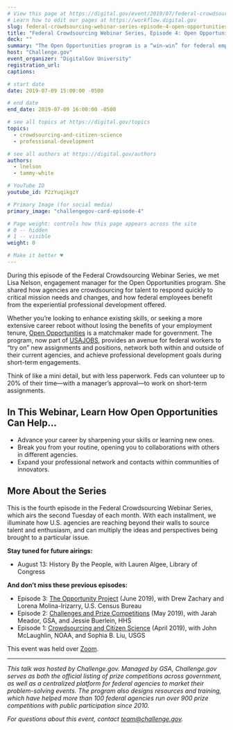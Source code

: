 ```yaml
---
# View this page at https://digital.gov/event/2019/07/federal-crowdsourcing-webinar-series-episode-4
# Learn how to edit our pages at https://workflow.digital.gov
slug: federal-crowdsourcing-webinar-series-episode-4-open-opportunities
title: "Federal Crowdsourcing Webinar Series, Episode 4: Open Opportunities"
deck: ""
summary: "The Open Opportunities program is a “win-win” for federal employees looking to refresh their skills and U.S. agencies seeking talent, energy, and enthusiasm from across a diverse cross-section of the federal workforce."
host: "Challenge.gov"
event_organizer: "DigitalGov University"
registration_url: 
captions: 

# start date
date: 2019-07-09 15:00:00 -0500

# end date
end_date: 2019-07-09 16:00:00 -0500

# see all topics at https://digital.gov/topics
topics: 
  - crowdsourcing-and-citizen-science
  - professional-development

# see all authors at https://digital.gov/authors
authors: 
  - lnelson
  - tammy-white

# YouTube ID
youtube_id: P2zYuqikgzY

# Primary Image (for social media)
primary_image: "challengegov-card-episode-4"

# Page weight: controls how this page appears across the site
# 0 -- hidden
# 1 -- visible
weight: 0

# Make it better ♥
---
```


During this episode of the Federal Crowdsourcing Webinar Series, we met Lisa Nelson, engagement manager for the Open Opportunities program. She shared how agencies are crowdsourcing for talent to respond quickly to critical mission needs and changes, and how federal employees benefit from the experiential professional development offered.

Whether you’re looking to enhance existing skills, or seeking a more extensive career reboot without losing the benefits of your employment tenure, [Open Opportunities](https://openopps.usajobs.gov/) is a matchmaker made for government. The program, now part of [USAJOBS](https://www.usajobs.gov/), provides an avenue for federal workers to “try on” new assignments and positions, network both within and outside of their current agencies, and achieve professional development goals during short-term engagements.

Think of like a mini detail, but with less paperwork. Feds can volunteer up to 20% of their time—with a manager’s approval—to work on short-term assignments.

## In This Webinar, Learn How Open Opportunities Can Help...

- Advance your career by sharpening your skills or learning new ones.
- Break you from your routine, opening you to collaborations with others in different agencies.
- Expand your professional network and contacts within communities of innovators.


## More About the Series

This is the fourth episode in the Federal Crowdsourcing Webinar Series, which airs the second Tuesday of each month. With each installment, we illuminate how U.S. agencies are reaching beyond their walls to source talent and enthusiasm, and can multiply the ideas and perspectives being brought to a particular issue.

**Stay tuned for future airings:**

- August 13: History By the People, with Lauren Algee, Library of Congress 

**And don’t miss these previous episodes:**

- Episode 3: [The Opportunity Project](https://digital.gov/event/2019/06/11/federal-crowdsourcing-webinar-series-episode-3-opportunity-project/) (June 2019), with Drew Zachary and Lorena Molina-Irizarry, U.S. Census Bureau
- Episode 2: [Challenges and Prize Competitions](https://digital.gov/event/2019/05/14/federal-crowdsourcing-webinar-series-episode-2-challengegov/) (May 2019), with Jarah Meador, GSA, and Jessie Buerlein, HHS
- Episode 1: [Crowdsourcing and Citizen Science](https://digital.gov/event/2019/04/09/federal-crowdsourcing-mobilize-citizen-scientists/) (April 2019), with John McLaughlin, NOAA, and Sophia B. Liu, USGS

This event was held over [Zoom](https://www.zoom.us/).

---

_This talk was hosted by Challenge.gov. Managed by GSA, Challenge.gov serves as both the official listing of prize competitions across government, as well as a centralized platform for federal agencies to market their problem-solving events. The program also designs resources and training, which have helped more than 100 federal agencies run over 900 prize competitions with public participation since 2010._

_For questions about this event, contact [team@challenge.gov](mailto:team@challenge.gov)._ 
